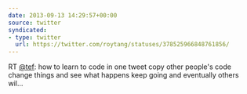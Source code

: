 ```yaml
---
date: 2013-09-13 14:29:57+00:00
source: twitter
syndicated:
- type: twitter
  url: https://twitter.com/roytang/statuses/378525966848761856/
---
```


RT [@tef](https://twitter.com/tef/): how to learn to code in one tweet
copy other people's code
change things and see what happens
keep going and eventually others wil…
